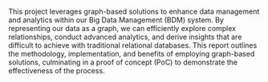 This project leverages graph-based solutions to enhance data management and analytics within our Big Data Management (BDM) system. By representing our data as a graph, we can efficiently explore complex relationships, conduct advanced analytics, and derive insights that are difficult to achieve with traditional relational databases. This report outlines the methodology, implementation, and benefits of employing graph-based solutions, culminating in a proof of concept (PoC) to demonstrate the effectiveness of the process.
